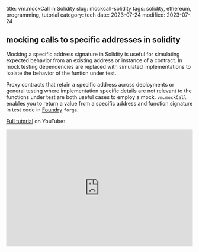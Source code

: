title: vm.mockCall in Solidity
slug: mockcall-solidity
tags: solidity, ethereum, programming, tutorial
category: tech
date: 2023-07-24
modified: 2023-07-24

## mocking calls to specific addresses in solidity

Mocking a specific address signature in Solidity is useful for simulating expected behavior from an existing address or instance of a contract.  In mock testing dependencies are replaced with simulated implementations to isolate the behavior of the funtion under test.

Proxy contracts that retain a specific address across deployments or general testing where implementation specific details are not relevant to the functions under test are both useful cases to employ a mock.  `vm.mockCall` enables you to return a value from a specific address and function signature in test code in [Foundry](https://github.com/foundry-rs/foundry) `forge`.

[Full tutorial](https://youtu.be/CI6fEZlbstU) on YouTube:

<iframe width="100%" height="315" src="https://www.youtube.com/embed/CI6fEZlbstU" title="YouTube video player" frameborder="0" allow="accelerometer; autoplay; clipboard-write; encrypted-media; gyroscope; picture-in-picture; web-share" allowfullscreen></iframe>


